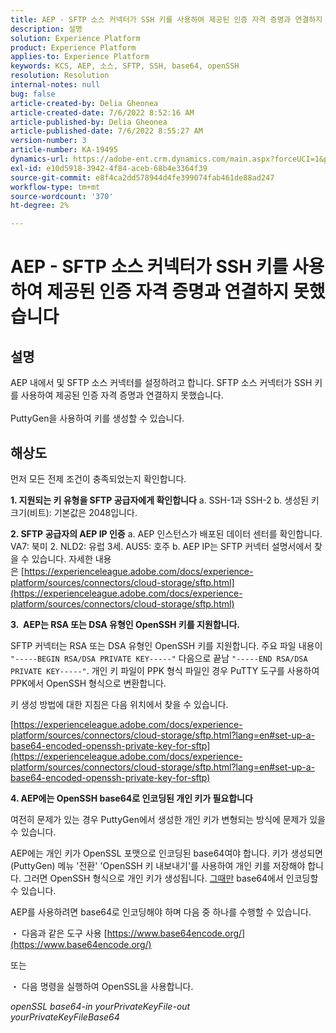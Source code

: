 ```yaml
---
title: AEP - SFTP 소스 커넥터가 SSH 키를 사용하여 제공된 인증 자격 증명과 연결하지 못했습니다
description: 설명
solution: Experience Platform
product: Experience Platform
applies-to: Experience Platform
keywords: KCS, AEP, 소스, SFTP, SSH, base64, openSSH
resolution: Resolution
internal-notes: null
bug: false
article-created-by: Delia Gheonea
article-created-date: 7/6/2022 8:52:16 AM
article-published-by: Delia Gheonea
article-published-date: 7/6/2022 8:55:27 AM
version-number: 3
article-number: KA-19495
dynamics-url: https://adobe-ent.crm.dynamics.com/main.aspx?forceUCI=1&pagetype=entityrecord&etn=knowledgearticle&id=ad9808ea-08fd-ec11-82e5-000d3a3b090d
exl-id: e10d5918-3942-4f84-aceb-68b4e3364f39
source-git-commit: e8f4ca2dd578944d4fe399074fab461de88ad247
workflow-type: tm+mt
source-wordcount: '370'
ht-degree: 2%

---
```


# AEP - SFTP 소스 커넥터가 SSH 키를 사용하여 제공된 인증 자격 증명과 연결하지 못했습니다

## 설명

AEP 내에서 및 SFTP 소스 커넥터를 설정하려고 합니다. SFTP 소스 커넥터가 SSH 키를 사용하여 제공된 인증 자격 증명과 연결하지 못했습니다.<br><br>PuttyGen을 사용하여 키를 생성할 수 있습니다.

## 해상도


먼저 모든 전제 조건이 충족되었는지 확인합니다.

<b>1. 지원되는 키 유형을 SFTP 공급자에게 확인합니다</b>
a. SSH-1과 SSH-2 b. 생성된 키 크기(비트): 기본값은 2048입니다.

<b>2. SFTP 공급자의 AEP IP 인증</b>
a. AEP 인스턴스가 배포된 데이터 센터를 확인합니다. VA7: 북미 2. NLD2: 유럽 3세. AUS5: 호주 b. AEP IP는 SFTP 커넥터 설명서에서 찾을 수 있습니다. 자세한 내용은 [https://experienceleague.adobe.com/docs/experience-platform/sources/connectors/cloud-storage/sftp.html](https://experienceleague.adobe.com/docs/experience-platform/sources/connectors/cloud-storage/sftp.html)



<b>3.  AEP는 RSA 또는 DSA 유형인 OpenSSH 키를 지원합니다.</b>

SFTP 커넥터는 RSA 또는 DSA 유형인 OpenSSH 키를 지원합니다. 주요 파일 내용이 `"-----BEGIN RSA/DSA PRIVATE KEY-----"` 다음으로 끝남 `"-----END RSA/DSA PRIVATE KEY-----"`. 개인 키 파일이 PPK 형식 파일인 경우 PuTTY 도구를 사용하여 PPK에서 OpenSSH 형식으로 변환합니다.

키 생성 방법에 대한 지침은 다음 위치에서 찾을 수 있습니다.

[https://experienceleague.adobe.com/docs/experience-platform/sources/connectors/cloud-storage/sftp.html?lang=en#set-up-a-base64-encoded-openssh-private-key-for-sftp](https://experienceleague.adobe.com/docs/experience-platform/sources/connectors/cloud-storage/sftp.html?lang=en#set-up-a-base64-encoded-openssh-private-key-for-sftp)



<b>4. AEP에는 OpenSSH base64로 인코딩된 개인 키가 필요합니다 </b>



여전히 문제가 있는 경우 PuttyGen에서 생성한 개인 키가 변형되는 방식에 문제가 있을 수 있습니다.

AEP에는 개인 키가 OpenSSL 포맷으로 인코딩된 base64여야 합니다. 키가 생성되면 (PuttyGen) 메뉴 &#39;전환&#39; &#39;OpenSSH 키 내보내기&#39;를 사용하여 개인 키를 저장해야 합니다. 그러면 OpenSSH 형식으로 개인 키가 생성됩니다. <u>그때만</u> base64에서 인코딩할 수 있습니다.

AEP를 사용하려면 base64로 인코딩해야 하며 다음 중 하나를 수행할 수 있습니다.

・ 다음과 같은 도구 사용 [https://www.base64encode.org/](https://www.base64encode.org/)

또는

・ 다음 명령을 실행하여 OpenSSL을 사용합니다.

*openSSL base64-in yourPrivateKeyFile-out
<br>yourPrivateKeyFileBase64*
